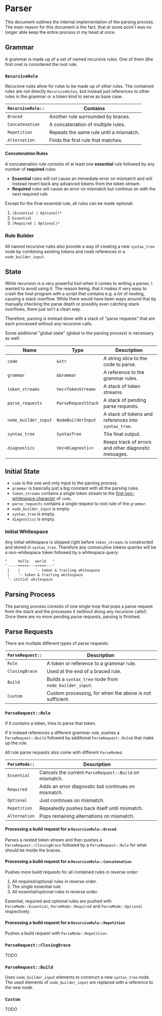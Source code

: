# Parser

This document outlines the internal implementation of the parsing process. The main reason for this document is the fact, that at some point I was no longer able keep the entire process in my head at once.

## Grammar

A grammar is made up of a set of named recursive rules. One of them (the first one) is considered the root rule.

### `RecursiveRule`

Recursive rules allow for rules to be made up of other rules. The contained rules are not directly `RecursiveRules`, but instead just references to other rules in the grammar or a token kind to serve as base case.

| `RecursiveRule::` | Contains                                |
| ----------------- | --------------------------------------- |
| `Braced`          | Another rule surrounded by braces.      |
| `Concatenation`   | A concatenation of multiple rules.      |
| `Repetition`      | Repeats the same rule until a mismatch. |
| `Alternation`     | Finds the first rule that matches.      |

#### Concatenation Rules

A concatenation rule consists of at least one **essential** rule followed by any number of **required** rules:

- **Essential** rules will not cause an immediate error on mismatch and will instead revert back any advanced tokens from the token stream.
- **Required** rules will cause an error on mismatch but continue on with the next required rule.

Except for the final essential rule, all rules can be made optional:

1. `(Essential | Optional)*`
2. `Essential`
3. `(Required | Optional)*`

### Rule Builder

All named recursive rules also provide a way of creating a new `syntax_tree` node by combining existing tokens and node references in a `node_builder_input`.

## State

While recursion is a very powerful tool when it comes to writing a parser, I wanted to avoid using it. The reason being, that it makes it very easy to crash the host program with a script that contains e.g. a *lot* of nesting, causing a stack overflow. While there would have been ways around that by manually checking the parse depth or possibly even catching stack overflows, there just isn't a clean way.

Therefore, parsing is instead done with a stack of "parse requests" that are each processed without any recursive calls.

Some additional "global state" (global to the parsing process) is necessary as well:

| Name                 | Type                | Description                                          |
| -------------------- | ------------------- | ---------------------------------------------------- |
| `code`               | `&str`              | A string slice to the code to parse.                 |
| `grammar`            | `&Grammar`          | A reference to the grammar rules.                    |
| `token_streams`      | `Vec<TokenStream>`  | A stack of token streams.                            |
| `parse_requests`     | `ParseRequestStack` | A stack of pending parse requests.                   |
| `node_builder_input` | `NodeBuilderInput`  | A stack of tokens and references into `syntax_tree`. |
| `syntax_tree`        | `SyntaxTree`        | The final output.                                    |
| `diagnostics`        | `Vec<Diagnostic>`   | Keeps track of errors and other diagnostic messages. |

## Initial State

- `code` is the one and only input to the parsing process.
- `grammar` is basically just a big constant with all the parsing rules.
- `token_streams` contains a single token stream to the [first non-whitespace character](#initial-whitespace) of `code`.
- `parse_requests` contains a single request to root rule of the `grammar`.
- `node_builder_input` is empty.
- `syntax_tree` is empty.
- `diagnostics` is empty.

### Initial Whitespace

Any initial whitespace is skipped right before `token_streams` is constructed and stored in `syntax_tree`. Therefore any consecutive tokens queries will be a non-whitespace token followed by a whitespace query:

```txt
"     hello   world   "
'-----+++++---+++++---'
 |    |       '- token & trailing whitespace
 |    '- token & trailing whitespace
 '- initial whitespace
```

## Parsing Process

The parsing process consists of one single loop that pops a parse request from the stack and the processes it (without doing any recursive calls!). Once there are no more pending parse requests, parsing is finished.

## Parse Requests

There are multiple different types of parse requests:

| `ParseRequest::` | Description                                              |
| ---------------- | -------------------------------------------------------- |
| `Rule`           | A token or reference to a grammar rule.                  |
| `ClosingBrace`   | Used at the end of a braced rule.                        |
| `Build`          | Builds a `syntax_tree` node from `node_builder_input`.   |
| `Custom`         | Custom processing, for when the above is not sufficient. |

### `ParseRequest::Rule`

If it contains a token, tries to parse that token.

If it instead references a different grammar rule, pushes a `ParseRequest::Build` followed by additional `ParseRequest::Rule`s that make up the rule.

All rule parse requests also come with different `ParseMode`s:

| `ParseMode::` | Description                                            |
| ------------- | ------------------------------------------------------ |
| `Essential`   | Cancels the current `ParseRequest::Build` on mismatch. |
| `Required`    | Adds an error diagnostic but continues on mismatch.    |
| `Optional`    | Just continues on mismatch.                            |
| `Repetition`  | Repeatedly pushes back itself until mismatch.          |
| `Alternation` | Pops remaining alternations on mismatch.               |

#### Processing a build request for a `RecursiveRule::Braced`

Parses a nested token stream and then pushes a `ParseRequest::ClosingBrace` followed by a `ParseRequest::Rule` for what should be inside the braces.

#### Processing a build request for a `RecursiveRule::Concatenation`

Pushes more build requests for all contained rules in reverse order:

1. All required/optional rules in reverse order.
2. The single essential rule.
3. All essential/optional rules in reverse order.

Essential, required and optional rules are pushed with `ParseMode::Essential`, `ParseMode::Required` and `ParseMode::Optional` respectively.

#### Processing a build request for a `RecursiveRule::Repetition`

Pushes a build request with `ParseMode::Repetition`.

### `ParseRequest::ClosingBrace`

TODO

### `ParseRequest::Build`

Uses `node_builder_input` elements to construct a new `syntax_tree` node. The used elements of `node_builder_input` are replaced with a reference to the new node.

### `Custom`

TODO
